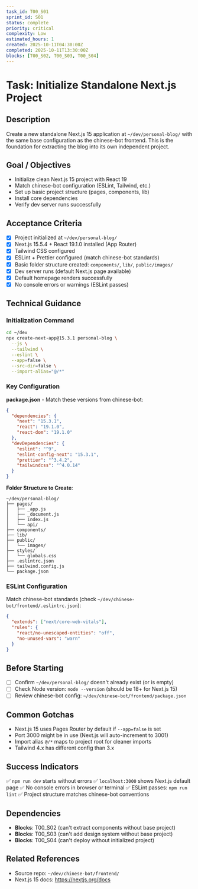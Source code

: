 ```yaml
---
task_id: T00_S01
sprint_id: S01
status: complete
priority: critical
complexity: Low
estimated_hours: 1
created: 2025-10-11T04:30:00Z
completed: 2025-10-11T13:30:00Z
blocks: [T00_S02, T00_S03, T00_S04]
---
```


# Task: Initialize Standalone Next.js Project

## Description
Create a new standalone Next.js 15 application at `~/dev/personal-blog/` with the same base configuration as the chinese-bot frontend. This is the foundation for extracting the blog into its own independent project.

## Goal / Objectives
- Initialize clean Next.js 15 project with React 19
- Match chinese-bot configuration (ESLint, Tailwind, etc.)
- Set up basic project structure (pages, components, lib)
- Install core dependencies
- Verify dev server runs successfully

## Acceptance Criteria
- [x] Project initialized at `~/dev/personal-blog/`
- [x] Next.js 15.5.4 + React 19.1.0 installed (App Router)
- [x] Tailwind CSS configured
- [x] ESLint + Prettier configured (match chinese-bot standards)
- [x] Basic folder structure created: `components/`, `lib/`, `public/images/`
- [x] Dev server runs (default Next.js page available)
- [x] Default homepage renders successfully
- [x] No console errors or warnings (ESLint passes)

## Technical Guidance

### Initialization Command
```bash
cd ~/dev
npx create-next-app@15.3.1 personal-blog \
  --js \
  --tailwind \
  --eslint \
  --app=false \
  --src-dir=false \
  --import-alias="@/*"
```

### Key Configuration

**package.json** - Match these versions from chinese-bot:
```json
{
  "dependencies": {
    "next": "15.3.1",
    "react": "19.1.0",
    "react-dom": "19.1.0"
  },
  "devDependencies": {
    "eslint": "^9",
    "eslint-config-next": "15.3.1",
    "prettier": "^3.4.2",
    "tailwindcss": "^4.0.14"
  }
}
```

**Folder Structure to Create**:
```
~/dev/personal-blog/
├── pages/
│   ├── _app.js
│   ├── _document.js
│   ├── index.js
│   └── api/
├── components/
├── lib/
├── public/
│   └── images/
├── styles/
│   └── globals.css
├── .eslintrc.json
├── tailwind.config.js
└── package.json
```

### ESLint Configuration
Match chinese-bot standards (check `~/dev/chinese-bot/frontend/.eslintrc.json`):
```json
{
  "extends": ["next/core-web-vitals"],
  "rules": {
    "react/no-unescaped-entities": "off",
    "no-unused-vars": "warn"
  }
}
```

## Before Starting
- [ ] Confirm `~/dev/personal-blog/` doesn't already exist (or is empty)
- [ ] Check Node version: `node --version` (should be 18+ for Next.js 15)
- [ ] Review chinese-bot config: `~/dev/chinese-bot/frontend/package.json`

## Common Gotchas
- Next.js 15 uses Pages Router by default if `--app=false` is set
- Port 3000 might be in use (Next.js will auto-increment to 3001)
- Import alias `@/*` maps to project root for cleaner imports
- Tailwind 4.x has different config than 3.x

## Success Indicators
✅ `npm run dev` starts without errors
✅ `localhost:3000` shows Next.js default page
✅ No console errors in browser or terminal
✅ ESLint passes: `npm run lint`
✅ Project structure matches chinese-bot conventions

## Dependencies
- **Blocks**: T00_S02 (can't extract components without base project)
- **Blocks**: T00_S03 (can't add design system without base project)
- **Blocks**: T00_S04 (can't deploy without initialized project)

## Related References
- Source repo: `~/dev/chinese-bot/frontend/`
- Next.js 15 docs: https://nextjs.org/docs
